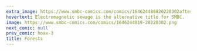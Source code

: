 ```yaml
---
extra_image: https://www.smbc-comics.com/comics/164624486820220302after.png
hovertext: Electromagnetic sewage is the alternative title for SMBC.
image: https://www.smbc-comics.com/comics/1646244819-20220302.png
next_comic: null
prev_comic: hoax-3
title: Forests
---
```


